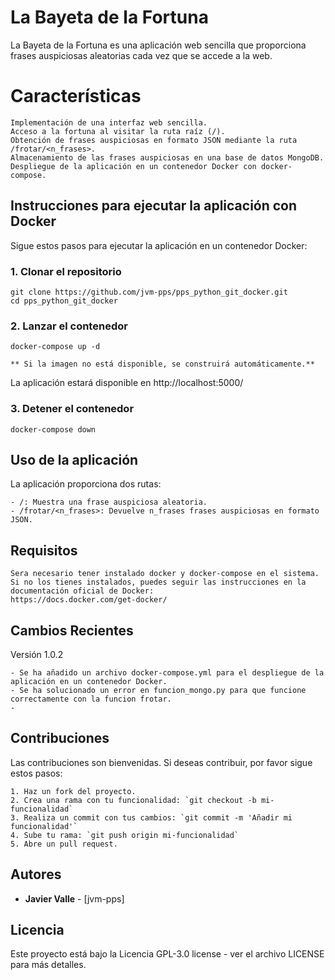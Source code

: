 # La Bayeta de la Fortuna

La Bayeta de la Fortuna es una aplicación web sencilla que proporciona frases auspiciosas aleatorias cada vez que se accede a la web.


# Características

    Implementación de una interfaz web sencilla.
    Acceso a la fortuna al visitar la ruta raíz (/).
    Obtención de frases auspiciosas en formato JSON mediante la ruta /frotar/<n_frases>.
    Almacenamiento de las frases auspiciosas en una base de datos MongoDB.
    Despliegue de la aplicación en un contenedor Docker con docker-compose.


## Instrucciones para ejecutar la aplicación con Docker

Sigue estos pasos para ejecutar la aplicación en un contenedor Docker:

### 1. Clonar el repositorio

    git clone https://github.com/jvm-pps/pps_python_git_docker.git
    cd pps_python_git_docker

### 2. Lanzar el contenedor

    docker-compose up -d

    ** Si la imagen no está disponible, se construirá automáticamente.**

La aplicación estará disponible en http://localhost:5000/

### 3. Detener el contenedor

    docker-compose down

## Uso de la aplicación

La aplicación proporciona dos rutas:

    - /: Muestra una frase auspiciosa aleatoria.
    - /frotar/<n_frases>: Devuelve n_frases frases auspiciosas en formato JSON.

## Requisitos

    Sera necesario tener instalado docker y docker-compose en el sistema.
    Si no los tienes instalados, puedes seguir las instrucciones en la documentación oficial de Docker:
    https://docs.docker.com/get-docker/

## Cambios Recientes
Versión 1.0.2

    - Se ha añadido un archivo docker-compose.yml para el despliegue de la aplicación en un contenedor Docker.
    - Se ha solucionado un error en funcion_mongo.py para que funcione correctamente con la funcion frotar.
    - 

## Contribuciones

Las contribuciones son bienvenidas. Si deseas contribuir, por favor sigue estos pasos:

    1. Haz un fork del proyecto.
    2. Crea una rama con tu funcionalidad: `git checkout -b mi-funcionalidad`
    3. Realiza un commit con tus cambios: `git commit -m 'Añadir mi funcionalidad'`
    4. Sube tu rama: `git push origin mi-funcionalidad`
    5. Abre un pull request.

## Autores

-   **Javier Valle** - [jvm-pps]


## Licencia

Este proyecto está bajo la Licencia GPL-3.0 license - ver el archivo LICENSE para más detalles.


